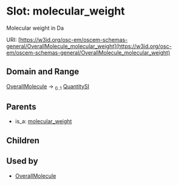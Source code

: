 
# Slot: molecular_weight

Molecular weight in Da

URI: [https://w3id.org/osc-em/oscem-schemas-general/OverallMolecule_molecular_weight](https://w3id.org/osc-em/oscem-schemas-general/OverallMolecule_molecular_weight)


## Domain and Range

[OverallMolecule](OverallMolecule.md) &#8594;  <sub>0..1</sub> [QuantitySI](QuantitySI.md)

## Parents

 *  is_a: [molecular_weight](molecular_weight.md)

## Children


## Used by

 * [OverallMolecule](OverallMolecule.md)
